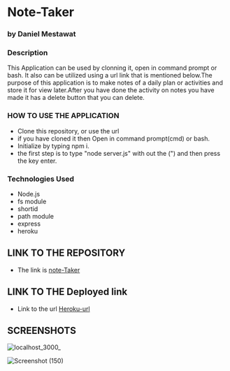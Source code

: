 # Note-Taker

### by Daniel Mestawat
### Description
This Application can be used by clonning it, open in command prompt or bash. It also can be utilized using a url link that is mentioned below.The purpose of this application is to make notes of a daily plan or activities and store it for view later.After you have done the activity on notes you have made it has a delete button that you can delete.


### HOW TO USE THE APPLICATION

- Clone this repository, or use the url
- if you have cloned it then Open in command prompt(cmd) or bash.
- Initialize by typing npm i.
- the first step is to type "node server.js" with out the (") and then press the key enter.


### Technologies Used

- Node.js
- fs module
- shortid
- path module
- express
- heroku

## LINK TO THE REPOSITORY

- The link is [note-Taker](https://github.com/danny1215/Note-Taker)

## LINK TO THE Deployed link

- Link to the url [Heroku-url]()

## SCREENSHOTS

![localhost_3000_](https://user-images.githubusercontent.com/59859358/106792034-aac72b00-6623-11eb-86e6-b0a808d96175.png)



![Screenshot (150)](https://user-images.githubusercontent.com/59859358/106811031-c1797c00-663b-11eb-9b49-b616042b7641.png)